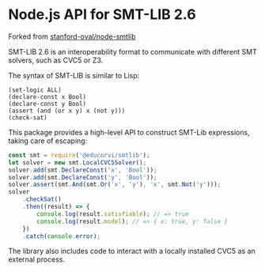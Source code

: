 # Node.js API for SMT-LIB 2.6

Forked from [stanford-oval/node-smtlib](https://github.com/stanford-oval/node-smtlib)

SMT-LIB 2.6 is an interoperability format to communicate with
different SMT solvers, such as CVC5 or Z3.

The syntax of SMT-LIB is similar to Lisp:

```
(set-logic ALL)
(declare-const x Bool)
(declare-const y Bool)
(assert (and (or x y) x (not y)))
(check-sat)
```

This package provides a high-level API to construct SMT-Lib
expressions, taking care of escaping:

```js
const smt = require('@educorvi/smtlib');
let solver = new smt.LocalCVC5Solver();
solver.add(smt.DeclareConst('x', 'Bool'));
solver.add(smt.DeclareConst('y', 'Bool'));
solver.assert(smt.And(smt.Or('x', 'y'), 'x', smt.Not('y')));
solver
    .checkSat()
    .then((result) => {
        console.log(result.satisfiable); // => true
        console.log(result.model); // => { x: true, y: false }
    })
    .catch(console.error);
```

The library also includes code to interact with a locally installed CVC5 as an external process.
